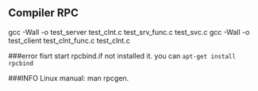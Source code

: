 ## Compiler RPC

gcc -Wall -o test_server test_clnt.c test_srv_func.c test_svc.c
gcc -Wall -o test_client test_clnt_func.c test_clnt.c 

###error
fisrt start rpcbind.if not installed it.
you can `apt-get install rpcbind`

###INFO
Linux manual: man rpcgen.

